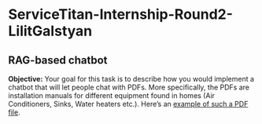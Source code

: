 # ServiceTitan-Internship-Round2-LilitGalstyan

## RAG-based chatbot

**Objective:** Your goal for this task is to describe how you would implement a chatbot that will let people chat with PDFs. More specifically, the PDFs are installation manuals for different equipment found in homes (Air Conditioners, Sinks, Water heaters etc.). Here’s an [example of such a PDF file](https://www.daikinac.com/content/assets/DOC/InstallationManuals/FTXS15-24LVJU-Installation-Manual.pdf).
